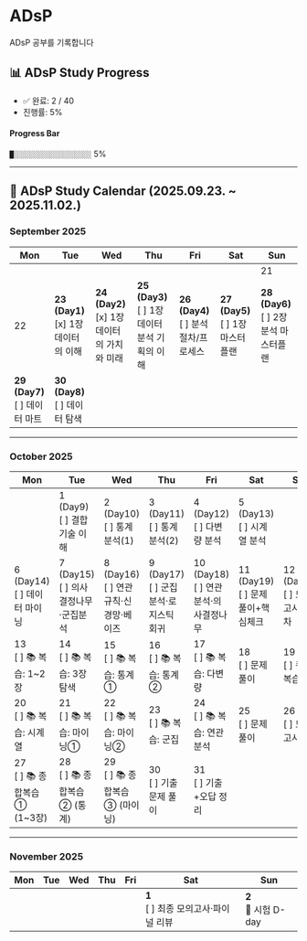 # ADsP
ADsP 공부를 기록합니다

## 📊 ADsP Study Progress

<!-- PROGRESS-START -->
- ✅ 완료: 2 / 40  
- 진행률: 5%  

#### Progress Bar
`█░░░░░░░░░░░░░░░░░░░` 5%
<!-- PROGRESS-END -->

---

## 📅 ADsP Study Calendar (2025.09.23. ~ 2025.11.02.)

### September 2025
| Mon | Tue | Wed | Thu | Fri | Sat | Sun |
|-----|-----|-----|-----|-----|-----|-----|
|     |     |     |     |     |     | 21 |
| 22 | **23 (Day1)**<br>[x] 1장 데이터의 이해 | **24 (Day2)**<br>[x] 1장 데이터의 가치와 미래 | **25 (Day3)**<br>[ ] 1장 데이터 분석 기획의 이해 | **26 (Day4)**<br>[ ] 분석 절차/프로세스 | **27 (Day5)**<br>[ ] 1장 마스터플랜 | **28 (Day6)**<br>[ ] 2장 분석 마스터플랜 |
| **29 (Day7)**<br>[ ] 데이터 마트 | **30 (Day8)**<br>[ ] 데이터 탐색 |     |     |     |     |     |

---

### October 2025
| Mon | Tue | Wed | Thu | Fri | Sat | Sun |
|-----|-----|-----|-----|-----|-----|-----|
|     | 1 (Day9)<br>[ ] 결합기술 이해 | 2 (Day10)<br>[ ] 통계분석(1) | 3 (Day11)<br>[ ] 통계분석(2) | 4 (Day12)<br>[ ] 다변량 분석 | 5 (Day13)<br>[ ] 시계열 분석 | 
| 6 (Day14)<br>[ ] 데이터 마이닝 | 7 (Day15)<br>[ ] 의사결정나무·군집분석 | 8 (Day16)<br>[ ] 연관규칙·신경망·베이즈 | 9 (Day17)<br>[ ] 군집분석·로지스틱 회귀 | 10 (Day18)<br>[ ] 연관분석·의사결정나무 | 11 (Day19)<br>[ ] 문제풀이+핵심체크 | 12 (Day20)<br>[ ] 모의고사 3회차 |
| 13 <br>[ ] 📚 복습: 1~2장 | 14 <br>[ ] 📚 복습: 3장 탐색 | 15 <br>[ ] 📚 복습: 통계① | 16 <br>[ ] 📚 복습: 통계② | 17 <br>[ ] 📚 복습: 다변량 | 18 <br>[ ] 문제풀이 | 19 <br>[ ] 퀴즈 복습 |
| 20 <br>[ ] 📚 복습: 시계열 | 21 <br>[ ] 📚 복습: 마이닝① | 22 <br>[ ] 📚 복습: 마이닝② | 23 <br>[ ] 📚 복습: 군집 | 24 <br>[ ] 📚 복습: 연관분석 | 25 <br>[ ] 문제풀이 | 26 <br>[ ] 모의고사 |
| 27 <br>[ ] 📚 종합복습① (1~3장) | 28 <br>[ ] 📚 종합복습② (통계) | 29 <br>[ ] 📚 종합복습③ (마이닝) | 30 <br>[ ] 기출문제 풀이 | 31 <br>[ ] 기출+오답 정리 |     |     |

---

### November 2025
| Mon | Tue | Wed | Thu | Fri | Sat | Sun |
|-----|-----|-----|-----|-----|-----|-----|
|     |     |     |     |     | **1**<br>[ ] 최종 모의고사·파이널 리뷰 | **2**<br>🎯 시험 D-day |
